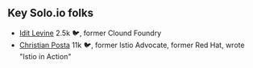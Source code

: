 ## Key Solo.io folks

* [Idit Levine](https://twitter.com/idit_levine) 2.5k 🐦, former Clound Foundry
* [Christian Posta](https://twitter.com/christianposta) 11k 🐦, former Istio Advocate, former Red Hat, wrote "Istio in Action"